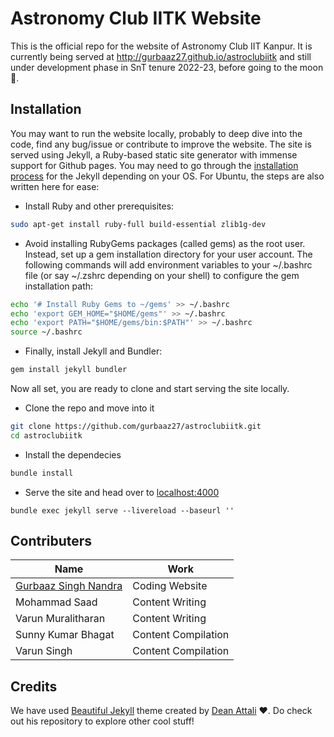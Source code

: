 # Astronomy Club IITK Website

This is the official repo for the website of Astronomy Club IIT Kanpur.
It is currently being served at <http://gurbaaz27.github.io/astroclubiitk> and still under development phase in SnT tenure 2022-23, before going to the moon :rocket:. 

## Installation
You may want to run the website locally, probably to deep dive into the code, find any bug/issue or contribute to improve the website. The site is served using Jekyll, a Ruby-based static site generator with immense support for Github pages. You may need to go through the [installation process](https://jekyllrb.com/docs/installation/) for the Jekyll depending on your OS. For Ubuntu, the steps are also written here for ease:
- Install Ruby and other prerequisites:
```bash
sudo apt-get install ruby-full build-essential zlib1g-dev 
``` 
- Avoid installing RubyGems packages (called gems) as the root user. Instead, set up a gem installation directory for your user account. The following commands will add environment variables to your ~/.bashrc file (or say ~/.zshrc depending on your shell) to configure the gem installation path:
```bash
echo '# Install Ruby Gems to ~/gems' >> ~/.bashrc
echo 'export GEM_HOME="$HOME/gems"' >> ~/.bashrc
echo 'export PATH="$HOME/gems/bin:$PATH"' >> ~/.bashrc
source ~/.bashrc
```
- Finally, install Jekyll and Bundler:
```bash
gem install jekyll bundler
```

Now all set, you are ready to clone and start serving the site locally.
- Clone the repo and move into it
```bash
git clone https://github.com/gurbaaz27/astroclubiitk.git
cd astroclubiitk
```
- Install the dependecies
```bash
bundle install
```
- Serve the site and head over to <localhost:4000>
```
bundle exec jekyll serve --livereload --baseurl ''
```

## Contributers
| Name | Work |
|---|---|
| [Gurbaaz Singh Nandra](http://github.com/gurbaaz27) | Coding Website |
| Mohammad Saad | Content Writing |
| Varun Muralitharan | Content Writing |
| Sunny Kumar Bhagat  | Content Compilation |
| Varun Singh | Content Compilation |

## Credits
We have used [Beautiful Jekyll](https://github.com/daattali/beautiful-jekyll) theme created by [Dean Attali](https://deanattali.com) :heart:. Do check out his repository to explore other cool stuff!

